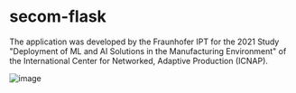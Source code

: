 # secom-flask

The application was developed by the Fraunhofer IPT for the 2021 Study "Deployment of ML and AI Solutions in the Manufacturing Environment" of the International Center for Networked, Adaptive Production (ICNAP).

![image](https://user-images.githubusercontent.com/73337279/129536837-69168b3a-bf44-4fa8-b153-0ca9c1f7af82.png)

